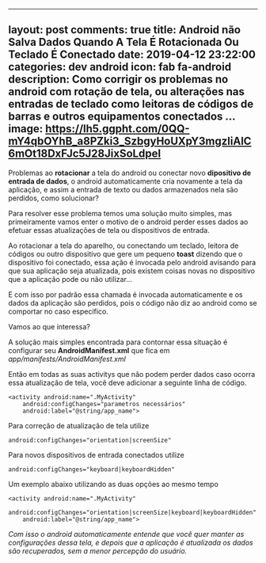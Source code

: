 
---
layout: post
comments: true
title: Android não Salva Dados Quando A Tela É Rotacionada Ou Teclado É Conectado
date: 2019-04-12 23:22:00
categories: dev android
icon: fab fa-android
description: Como corrigir os problemas no android com rotação de tela, ou alterações nas entradas de teclado como leitoras de códigos de barras e outros equipamentos conectados  ...
image: https://lh5.ggpht.com/0QQ-mY4qbOYhB_a8PZki3_SzbgyHoUXpY3mgzliAlC6mOt18DxFJc5J28JixSoLdpeI
---


Problemas ao **rotacionar** a tela do android ou conectar novo **dipositivo de entrada de dados**, o android automaticamente cria novamente a tela da aplicação, e assim a entrada de texto ou dados armazenados nela são perdidos, como solucionar?  

Para resolver esse problema temos uma solução muito simples, mas primeiramente vamos enter o motivo de o android perder esses dados ao efetuar essas atualizações de tela ou dispositivos de entrada.  

Ao rotacionar a tela do aparelho, ou conectando um teclado, leitora de códigos ou outro dispositivo que gere um pequeno **toast** dizendo que o dispositivo foi conectado, essa ação é invocada pelo android avisando para que sua aplicação seja atualizada, pois existem coisas novas no dispositivo que a aplicação pode ou não utilizar...

E com isso por padrão essa chamada é invocada automaticamente e os dados da aplicação são perdidos, pois o código não diz ao android como se comportar no caso especifico.  

 Vamos ao que interessa?  

 A solução mais simples encontrada para contornar essa situação é configurar seu **AndroidManifest.xml** que fica em *app/manifests/AndroidManifest.xml*  

 Então em todas as suas activitys que não podem perder dados caso ocorra essa atualização de tela, você deve adicionar a seguinte linha de código.  


    <activity android:name=".MyActivity"
        android:configChanges="parametros necessários"
        android:label="@string/app_name">




Para  correção de atualização de tela utilize  

```
android:configChanges="orientation|screenSize"
```  

Para novos dispositivos de entrada conectados utilize  

```
android:configChanges="keyboard|keyboardHidden"
```  

Um exemplo abaixo utilizando as duas opções ao mesmo tempo

```
<activity android:name=".MyActivity"
    android:configChanges="orientation|screenSize|keyboard|keyboardHidden"
    android:label="@string/app_name">
```   

*Com isso o android automaticamente entende que você quer manter as configurações dessa tela, e depois que a aplicação é atualizada os dados são recuperados, sem a menor percepção do usuário.*
